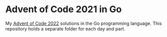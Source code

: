 # Advent of Code 2021 in Go

My [Advent of Code 2022](https://adventofcode.com/2022) solutions in the Go programming language. This repository holds a separate folder for each day and part.